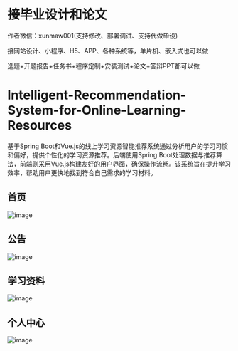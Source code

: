 # 接毕业设计和论文
作者微信：xunmaw001(支持修改、部署调试、支持代做毕设)

接网站设计、小程序、H5、APP、各种系统等，单片机、嵌入式也可以做

选题+开题报告+任务书+程序定制+安装测试+论文+答辩PPT都可以做
# Intelligent-Recommendation-System-for-Online-Learning-Resources
基于Spring Boot和Vue.js的线上学习资源智能推荐系统通过分析用户的学习习惯和偏好，提供个性化的学习资源推荐。后端使用Spring Boot处理数据与推荐算法，前端则采用Vue.js构建友好的用户界面，确保操作流畅。该系统旨在提升学习效率，帮助用户更快地找到符合自己需求的学习材料。
## 首页
![image](https://github.com/user-attachments/assets/258fca40-8184-4997-95ce-ba4d071026f4)
## 公告
![image](https://github.com/user-attachments/assets/b7b133ab-2753-4d85-8cc1-736eb4703934)
## 学习资料
![image](https://github.com/user-attachments/assets/edbe2180-8d35-4438-8620-603838345f1f)
## 个人中心
![image](https://github.com/user-attachments/assets/82aab481-4cff-4ffe-bf7b-0ba03ad8d525)
